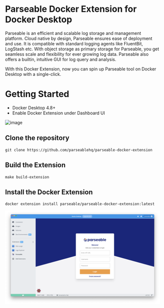 # Parseable Docker Extension for Docker Desktop

Parseable is an efficient and scalable log storage and management platform. Cloud native by design, Parseable ensures ease of deployment and use. It is compatible with standard logging agents like FluentBit, LogStash etc. With object storage as primary storage for Parseable, you get seamless scale and flexibility for ever growing log data. Parseable also offers a builtin, intuitive GUI for log query and analysis.

With this Docker Extension, now you can spin up Parseable tool on Docker Desktop with a single-click.

# Getting Started

- Docker Desktop 4.8+
- Enable Docker Extension under Dashboard UI

<img width="1349" alt="image" src="https://user-images.githubusercontent.com/313480/191011291-b502e8c8-d0cd-4d87-b725-c05d19004fe8.png">

## Clone the repository

```
git clone https://github.com/parseablehq/parseable-docker-extension
```

## Build the Extension

```
make build-extension
```

## Install the Docker Extension

```
docker extension install parseable/parseable-docker-extension:latest
```

<img width="1348" alt="image" src="./images/parseable.png">

